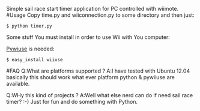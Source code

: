 
Simple sail race start timer application for PC controlled with wiimote. 
#Usage
Copy time.py and wiiconnection.py to some directory and then just:
    
    $ python timer.py

Some stuff You must install in order to use Wii with You computer:

[Pywiuse]( http://code.google.com/p/pywiiuse/) is needed:
   
    $ easy_install wiiuse


#FAQ
Q:What are platforms supported ?
A:I have tested with Ubuntu 12.04 basically this should work what ever platform python & pywiiuse are available.

Q:WHy this kind of projects ?
A:Well what else nerd can do if need sail race timer? :-) Just for fun and do something with Python.

 
